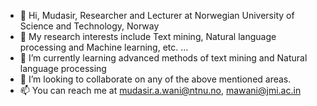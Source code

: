 - 👋 Hi, Mudasir, Researcher and Lecturer at Norwegian University of Science and Technology, Norway
- 👀 My research interests include Text mining, Natural language processing and Machine learning, etc. ...
- 🌱 I’m currently learning advanced methods of text mining and Natural language processing
- 💞️ I’m looking to collaborate on any of the above mentioned areas.
- 📫 You can reach me at mudasir.a.wani@ntnu.no, mawani@jmi.ac.in

<!---
Mudasir-IIIT-Bangalore/Mudasir-IIIT-Bangalore is a ✨ special ✨ repository because its `README.md` (this file) appears on your GitHub profile.
You can click the Preview link to take a look at your changes.
--->
